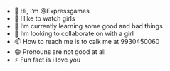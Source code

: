 - 👋 Hi, I’m @Expressgames
- 👀 I like to watch girls
- 🌱 I’m currently learning some good and bad things
- 💞️ I’m looking to collaborate on with a girl
- 📫 How to reach me is to calk me at 9930450060
- 😄 Pronouns are not good at all
- ⚡ Fun fact is i love you

<!---
Expressgames/Expressgames is a ✨ special ✨ repository because its `README.md` (this file) appears on your GitHub profile.
You can click the Preview link to take a look at your changes.
--->
